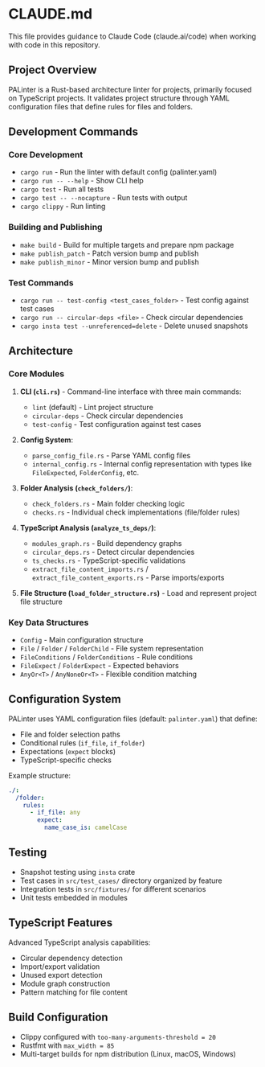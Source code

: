 # CLAUDE.md

This file provides guidance to Claude Code (claude.ai/code) when working with code in this repository.

## Project Overview

PALinter is a Rust-based architecture linter for projects, primarily focused on TypeScript projects. It validates project structure through YAML configuration files that define rules for files and folders.

## Development Commands

### Core Development
- `cargo run` - Run the linter with default config (palinter.yaml)
- `cargo run -- --help` - Show CLI help
- `cargo test` - Run all tests
- `cargo test -- --nocapture` - Run tests with output
- `cargo clippy` - Run linting

### Building and Publishing
- `make build` - Build for multiple targets and prepare npm package
- `make publish_patch` - Patch version bump and publish
- `make publish_minor` - Minor version bump and publish

### Test Commands
- `cargo run -- test-config <test_cases_folder>` - Test config against test cases
- `cargo run -- circular-deps <file>` - Check circular dependencies
- `cargo insta test --unreferenced=delete` - Delete unused snapshots

## Architecture

### Core Modules

1. **CLI (`cli.rs`)** - Command-line interface with three main commands:
   - `lint` (default) - Lint project structure
   - `circular-deps` - Check circular dependencies 
   - `test-config` - Test configuration against test cases

2. **Config System**:
   - `parse_config_file.rs` - Parse YAML config files
   - `internal_config.rs` - Internal config representation with types like `FileExpected`, `FolderConfig`, etc.

3. **Folder Analysis (`check_folders/`)**:
   - `check_folders.rs` - Main folder checking logic
   - `checks.rs` - Individual check implementations (file/folder rules)

4. **TypeScript Analysis (`analyze_ts_deps/`)**:
   - `modules_graph.rs` - Build dependency graphs
   - `circular_deps.rs` - Detect circular dependencies
   - `ts_checks.rs` - TypeScript-specific validations
   - `extract_file_content_imports.rs` / `extract_file_content_exports.rs` - Parse imports/exports

5. **File Structure (`load_folder_structure.rs`)** - Load and represent project file structure

### Key Data Structures

- `Config` - Main configuration structure
- `File` / `Folder` / `FolderChild` - File system representation
- `FileConditions` / `FolderConditions` - Rule conditions
- `FileExpect` / `FolderExpect` - Expected behaviors
- `AnyOr<T>` / `AnyNoneOr<T>` - Flexible condition matching

## Configuration System

PALinter uses YAML configuration files (default: `palinter.yaml`) that define:
- File and folder selection paths
- Conditional rules (`if_file`, `if_folder`)
- Expectations (`expect` blocks)
- TypeScript-specific checks

Example structure:
```yaml
./:
  /folder:
    rules:
      - if_file: any
        expect:
          name_case_is: camelCase
```

## Testing

- Snapshot testing using `insta` crate
- Test cases in `src/test_cases/` directory organized by feature
- Integration tests in `src/fixtures/` for different scenarios
- Unit tests embedded in modules

## TypeScript Features

Advanced TypeScript analysis capabilities:
- Circular dependency detection
- Import/export validation
- Unused export detection
- Module graph construction
- Pattern matching for file content

## Build Configuration

- Clippy configured with `too-many-arguments-threshold = 20`
- Rustfmt with `max_width = 85`
- Multi-target builds for npm distribution (Linux, macOS, Windows)